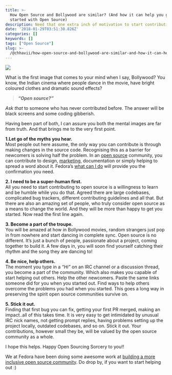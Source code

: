 ```yaml
---
title: >-
  How Open Source and Bollywood are similar? (And how it can help you get
  started with Open Source)
description: Need that one extra inch of motivation to start contributing? This might help.
date: '2018-01-29T03:51:30.826Z'
categories: []
keywords: []
tags: ["Open Source"]
slug: >-
  /@chhavii/how-open-source-and-bollywood-are-similar-and-how-it-can-help-you-get-started-with-open-source-ca24921de9d4
---
```


![](https://cdn-images-1.medium.com/max/2560/1*tLEMystrgs_sRZQngZlJoQ.png)

What is the first image that comes to your mind when I say, Bollywood? You know, the Indian cinema where people dance in the movie, have bright coloured clothes and dramatic sound effects?

> **_“Open source?”_**

_Ask that_ to someone who has never contributed before. The answer will be black screens and some coding gibberish.

Having been part of both, I can assure you both the mental images are far from truth. And that brings me to the very first point.

**1.Let go of the myths you hear.**  
Most people out here assume, the only way you can contribute is through making changes in the source code. Recognising this as a barrier for newcomers is solving half the problem. In an [open source](https://hackernoon.com/tagged/open-source) community, you can contribute to design, [marketing](https://hackernoon.com/tagged/marketing), documentation or simply helping to spread a word about it. Fedora’s [what can I do](https://whatcanidoforfedora.org/en/) will provide you the confirmation you need.

**2\. I need to be a super-human first.**  
All you need to start contributing to open source is a willingness to learn and be humble while you do that. Agreed there are large codebases, complicated bug trackers, different contributing guidelines and all that. But there are also an amazing set of people, who truly consider open source as a means to change the world. And they will be more than happy to get you started. Now read the first line again.

**3\. Become a part of the troupe.**  
You will be amazed at how in Bollywood movies, random strangers just pop in from nowhere and start dancing in complete sync. Open source is no different. It’s just a bunch of people, passionate about a project, coming together to build it. A few days in, you will soon find yourself catching their rhythm and the song they are dancing to!

**4\. Be nice, help others.**  
The moment you type in a _“Hi”_ on an IRC channel or a discussion thread, you become a part of the community. Which also makes you capable of start helping out others. Help the other newcomers. Paste the same links someone did for you when you started out. Find ways to help others overcome the problems you had when you started. This goes a long way in preserving the spirit open source communities survive on.

**5\. Stick it out.**  
Finding that first bug you can fix, getting your first PR merged, making an impact..all of this takes time. It is very easy to get intimidated by unusual IRC nick names, not getting prompt replies, having problems setting up the project locally, outdated codebases, and so on. Stick it out. Your contributions, however small they be, will be valued by the open source community as a whole.

I hope this helps. Happy Open Sourcing Sorcery to you!!

We at Fedora have been doing some awesome work at [building a more inclusive open source community](https://code.likeagirl.io/building-a-more-inclusive-open-source-community-at-fedora-15dad220efba). Do drop by, if you want to start helping out :)